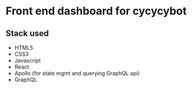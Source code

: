 # Front end dashboard for cycycybot

## Stack used
* HTML5 
* CSS3 
* Javascript 
* React
* Apollo (for state mgmt and querying GraphQL api)
* GraphQL
